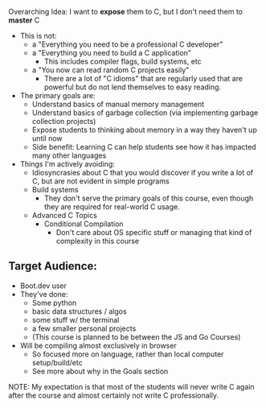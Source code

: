 Overarching Idea: I want to **expose** them to C, but I don't need them to **master** C

- This is not:
	- a "Everything you need to be a professional C developer"
	- a "Everything you need to build a C application"
		- This includes compiler flags, build systems, etc
	- a "You now can read random C projects easily"
		- There are a lot of "C idioms" that are regularly used that are powerful but do not lend themselves to easy reading.
- The primary goals are:
	- Understand basics of manual memory management
	- Understand basics of garbage collection (via implementing garbage collection projects)
	- Expose students to thinking about memory in a way they haven't up until now
	- Side benefit: Learning C can help students see how it has impacted many other languages
 - Things I'm actively avoiding:
	 - Idiosyncrasies about C that you would discover if you write a lot of C, but are not evident in simple programs
	 - Build systems
		 - They don't serve the primary goals of this course, even though they are required for real-world C usage.
	 - Advanced C Topics
		 - Conditional Compilation
			 - Don't care about OS specific stuff or managing that kind of complexity in this course
## Target Audience:

- Boot.dev user
- They've done:
    - Some python
    - basic data structures / algos
    - some stuff w/ the terminal
    - a few smaller personal projects
    - (This course is planned to be between the JS and Go Courses)
- Will be compiling almost exclusively in browser
    - So focused more on language, rather than local computer setup/build/etc
    - See more about why in the Goals section

NOTE: My expectation is that most of the students will never write C again after the course and almost certainly not write C professionally.